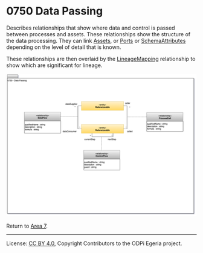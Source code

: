 <!-- SPDX-License-Identifier: CC-BY-4.0 -->
<!-- Copyright Contributors to the ODPi Egeria project. -->

# 0750 Data Passing

Describes relationships that show where data and control is passed between processes and assets.
These relationships show the structure of the data processing.
They can link [Assets](0010-Base-Model.md), or [Ports](0217-Ports.md) or [SchemaAttributes](0505-Schema-Attributes.md)
depending on the level of detail that is known.

These relationships are then overlaid by the [LineageMapping](0770-Lineage-Mapping.md) relationship to
show which are significant for lineage.


![UML](0750-Data-Passing.png#pagewidth)


Return to [Area 7](Area-7-models.md).

----
License: [CC BY 4.0](https://creativecommons.org/licenses/by/4.0/),
Copyright Contributors to the ODPi Egeria project.